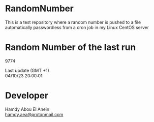 # RandomNumber    
This is a test repository where a random number is pushed to a file automatically passwordless from a cron job in my Linux CentOS server    
# Random Number of the last run   
9774
      
Last update (GMT +1)    
04/10/23 20:00:01
# Developer    
Hamdy Abou El Anein   
hamdy.aea@protonmail.com
